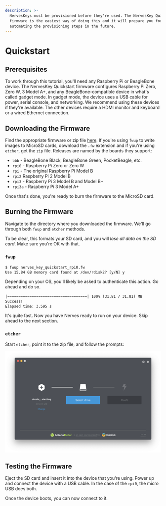 ```yaml
---
description: >-
  NervesKeys must be provisioned before they're used. The NervesKey Quickstart
  firmware is the easiest way of doing this and it will prepare you for
  automating the provisioning steps in the future.
---
```


# Quickstart

## Prerequisites

To work through this tutorial, you'll need any Raspberry Pi or BeagleBone device. The NervesKey Quickstart firmware configures Raspberry Pi Zero, Zero W, 3 Model A+, and any BeagleBone-compatible device in what's called gadget mode. In gadget mode, the device uses a USB cable for power, serial console, and networking. We recommend using these devices if they're available. The other devices require a HDMI monitor and keyboard or a wired Ethernet connection.

## Downloading the Firmware

Find the appropriate firmware or zip file [here](https://github.com/nerves-hub/nerves_key_quickstart/releases). If you're using `fwup` to write images to MicroSD cards, download the `.fw` extension and if you're using `etcher`, get the `zip` file. Releases are named by the boards they support:

* `bbb` - BeagleBone Black, BeagleBone Green, PocketBeagle, etc.
* `rpi0` - Raspberry Pi Zero or Zero W
* `rpi` - The original Raspberry Pi Model B
* `rpi2` Raspberry Pi 2 Model B
* `rpi3` - Raspberry Pi 3 Model B and Model B+
* `rpi3a` - Raspberry Pi 3 Model A+

Once that's done, you're ready to burn the firmware to the MicroSD card.

## Burning the Firmware

Navigate to the directory where you downloaded the firmware. We'll go through both `fwup` and `etcher` methods.

To be clear, this formats your SD card, and you will _lose all data on the SD card_. Make sure you're OK with that.

### `fwup`

```text
$ fwup nerves_key_quickstart_rpi0.fw
Use 15.84 GB memory card found at /dev/rdisk2? [y/N] y
```

Depending on your OS, you'll likely be asked to authenticate this action. Go ahead and do so.

```text
|====================================| 100% (31.81 / 31.81) MB
Success!
Elapsed time: 3.595 s
```

It's quite fast. Now you have Nerves ready to run on your device. Skip ahead to the next section.

### `etcher`

Start `etcher`, point it to the zip file, and follow the prompts:

![](../.gitbook/assets/etcher.png)

## Testing the Firmware

Eject the SD card and insert it into the device that you're using. Power up and connect the device with a USB cable. In the case of the `rpi0`, the micro USB does both.

Once the device boots, you can now connect to it.

